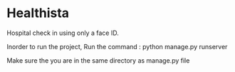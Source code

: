 # Healthista
Hospital check in using only a face ID.


Inorder to run the project,
  Run the command : python manage.py runserver

Make sure the you are in the same directory as manage.py file
